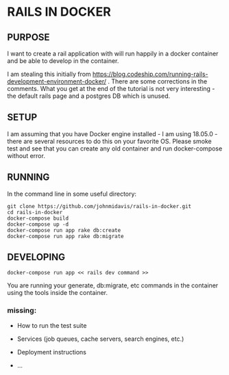 # RAILS IN DOCKER

##  PURPOSE
 
I want to create a rail application with will run happily in a docker container and be able to develop in the container. 

I am stealing this initially from https://blog.codeship.com/running-rails-development-environment-docker/ .  There are some corrections in the comments. What you get at the end of the tutorial is not very interesting - the default rails page and a postgres DB which is unused. 

## SETUP

I am assuming that you have Docker engine installed - I am using 18.05.0 - there are several resources to do this on your favorite OS. Please smoke test and see that you can create any old container and run docker-compose without error. 

## RUNNING

In the command line in some useful directory:

    git clone https://github.com/johnmidavis/rails-in-docker.git
    cd rails-in-docker
    docker-compose build
    docker-compose up -d
    docker-compose run app rake db:create
    docker-compose run app rake db:migrate

## DEVELOPING

    docker-compose run app << rails dev command >> 

You are running your generate, db:migrate, etc commands in the container using the tools inside the container.

### missing:

* How to run the test suite

* Services (job queues, cache servers, search engines, etc.)

* Deployment instructions

* ...
